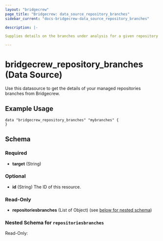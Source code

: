 ```yaml
---
layout: "bridgecrew"
page_title: "Bridgecrew: data_source_repository_branches"
sidebar_current: "docs-bridgecrew-data_source_repository_branches"

description: |-

Supplies details on the branches under analysis for a given repository <https://docs.bridgecrew.io/reference/getbranches>.

---
```


# bridgecrew_repository_branches (Data Source)

Use this datasource to get the details of your managed repositories branches from Bridgecrew.




## Example Usage
```hcl
data "bridgecrew_repository_branches" "mybranches" {
}
```
<!-- schema generated by tfplugindocs -->
## Schema

### Required

- **target** (String)

### Optional

- **id** (String) The ID of this resource.

### Read-Only

- **repositoriesbranches** (List of Object) (see [below for nested schema](#nestedatt--repositoriesbranches))

<a id="nestedatt--repositoriesbranches"></a>
### Nested Schema for `repositoriesbranches`

Read-Only:
